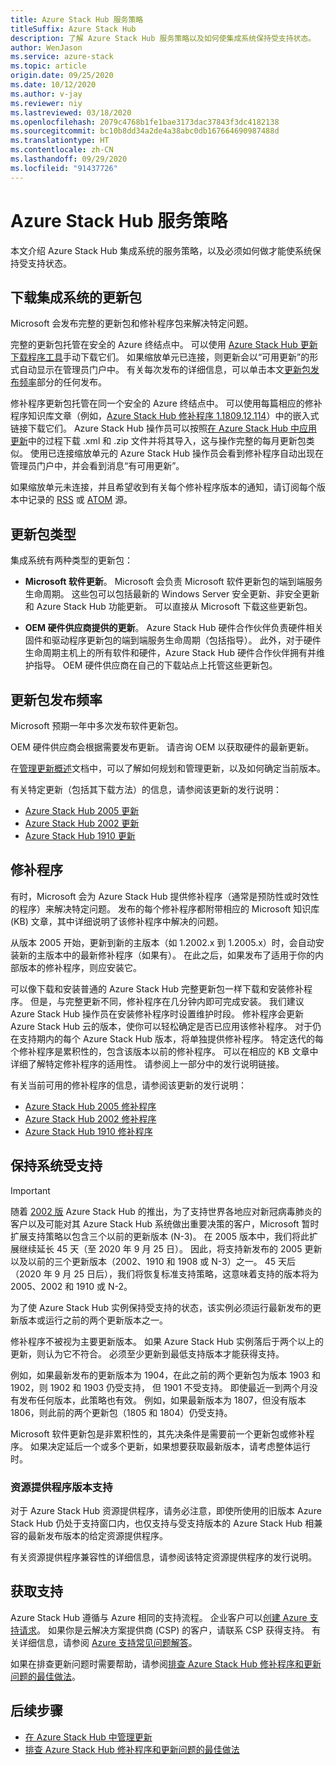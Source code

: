 ```yaml
---
title: Azure Stack Hub 服务策略
titleSuffix: Azure Stack Hub
description: 了解 Azure Stack Hub 服务策略以及如何使集成系统保持受支持状态。
author: WenJason
ms.service: azure-stack
ms.topic: article
origin.date: 09/25/2020
ms.date: 10/12/2020
ms.author: v-jay
ms.reviewer: niy
ms.lastreviewed: 03/18/2020
ms.openlocfilehash: 2079c4768b1fe1bae3173dac37843f3dc4182138
ms.sourcegitcommit: bc10b8dd34a2de4a38abc0db167664690987488d
ms.translationtype: HT
ms.contentlocale: zh-CN
ms.lasthandoff: 09/29/2020
ms.locfileid: "91437726"
---
```

# <a name="azure-stack-hub-servicing-policy"></a>Azure Stack Hub 服务策略

本文介绍 Azure Stack Hub 集成系统的服务策略，以及必须如何做才能使系统保持受支持状态。

## <a name="download-update-packages-for-integrated-systems"></a>下载集成系统的更新包

Microsoft 会发布完整的更新包和修补程序包来解决特定问题。

完整的更新包托管在安全的 Azure 终结点中。 可以使用 [Azure Stack Hub 更新下载程序工具](https://aka.ms/azurestackupdatedownload)手动下载它们。 如果缩放单元已连接，则更新会以“可用更新”的形式自动显示在管理员门户中。 有关每次发布的详细信息，可以单击本文[更新包发布频率](#update-package-release-cadence)部分的任何发布。

修补程序更新包托管在同一个安全的 Azure 终结点中。 可以使用每篇相应的修补程序知识库文章（例如，[Azure Stack Hub 修补程序 1.1809.12.114](https://support.microsoft.com/help/4481548/azure-stack-hotfix-1-1809-12-114)）中的嵌入式链接下载它们。 Azure Stack Hub 操作员可以按照[在 Azure Stack Hub 中应用更新](azure-stack-apply-updates.md)中的过程下载 .xml 和 .zip 文件并将其导入，这与操作完整的每月更新包类似。 使用已连接缩放单元的 Azure Stack Hub 操作员会看到修补程序自动出现在管理员门户中，并会看到消息“有可用更新”。

如果缩放单元未连接，并且希望收到有关每个修补程序版本的通知，请订阅每个版本中记录的 [RSS](https://support.microsoft.com/app/content/api/content/feeds/sap/en-us/32d322a8-acae-202d-e9a9-7371dccf381b/rss) 或 [ATOM](https://support.microsoft.com/app/content/api/content/feeds/sap/en-us/32d322a8-acae-202d-e9a9-7371dccf381b/atom) 源。

## <a name="update-package-types"></a>更新包类型

集成系统有两种类型的更新包：

- **Microsoft 软件更新**。 Microsoft 会负责 Microsoft 软件更新包的端到端服务生命周期。 这些包可以包括最新的 Windows Server 安全更新、非安全更新和 Azure Stack Hub 功能更新。 可以直接从 Microsoft 下载这些更新包。

- **OEM 硬件供应商提供的更新**。 Azure Stack Hub 硬件合作伙伴负责硬件相关固件和驱动程序更新包的端到端服务生命周期（包括指导）。 此外，对于硬件生命周期主机上的所有软件和硬件，Azure Stack Hub 硬件合作伙伴拥有并维护指导。 OEM 硬件供应商在自己的下载站点上托管这些更新包。

## <a name="update-package-release-cadence"></a>更新包发布频率

Microsoft 预期一年中多次发布软件更新包。

OEM 硬件供应商会根据需要发布更新。 请咨询 OEM 以获取硬件的最新更新。

在[管理更新概述](azure-stack-updates.md)文档中，可以了解如何规划和管理更新，以及如何确定当前版本。

有关特定更新（包括其下载方法）的信息，请参阅该更新的发行说明：

- [Azure Stack Hub 2005 更新](/azure-stack/operator/release-notes?view=azs-2005)
- [Azure Stack Hub 2002 更新](/azure-stack/operator/release-notes?view=azs-2002)
- [Azure Stack Hub 1910 更新](/azure-stack/operator/release-notes?view=azs-1910)

## <a name="hotfixes"></a>修补程序

有时，Microsoft 会为 Azure Stack Hub 提供修补程序（通常是预防性或时效性的程序）来解决特定问题。 发布的每个修补程序都附带相应的 Microsoft 知识库 (KB) 文章，其中详细说明了该修补程序中解决的问题。

从版本 2005 开始，更新到新的主版本（如 1.2002.x 到 1.2005.x）时，会自动安装新的主版本中的最新修补程序（如果有）。 在此之后，如果发布了适用于你的内部版本的修补程序，则应安装它。

可以像下载和安装普通的 Azure Stack Hub 完整更新包一样下载和安装修补程序。 但是，与完整更新不同，修补程序在几分钟内即可完成安装。 我们建议 Azure Stack Hub 操作员在安装修补程序时设置维护时段。 修补程序会更新 Azure Stack Hub 云的版本，使你可以轻松确定是否已应用该修补程序。 对于仍在支持期内的每个 Azure Stack Hub 版本，将单独提供修补程序。 特定迭代的每个修补程序是累积性的，包含该版本以前的修补程序。 可以在相应的 KB 文章中详细了解特定修补程序的适用性。 请参阅上一部分中的发行说明链接。

有关当前可用的修补程序的信息，请参阅该更新的发行说明：

- [Azure Stack Hub 2005 修补程序](/azure-stack/operator/release-notes?view=azs-2005#hotfixes)
- [Azure Stack Hub 2002 修补程序](/azure-stack/operator/release-notes?view=azs-2002#hotfixes-1)
- [Azure Stack Hub 1910 修补程序](/azure-stack/operator/release-notes?view=azs-1910#hotfixes-2)

## <a name="keep-your-system-under-support"></a>保持系统受支持

> [!IMPORTANT]  
> 随着 [2002 版](release-notes.md?view=azs-2002) Azure Stack Hub 的推出，为了支持世界各地应对新冠病毒肺炎的客户以及可能对其 Azure Stack Hub 系统做出重要决策的客户，Microsoft 暂时扩展支持策略以包含三个以前的更新版本 (N-3)。 在 2005 版本中，我们将此扩展继续延长 45 天（至 2020 年 9 月 25 日）。 因此，将支持新发布的 2005 更新以及以前的三个更新版本（2002、1910 和 1908 或 N-3）之一。 45 天后（2020 年 9 月 25 日后），我们将恢复标准支持策略，这意味着支持的版本将为 2005、2002 和 1910 或 N-2。

为了使 Azure Stack Hub 实例保持受支持的状态，该实例必须运行最新发布的更新版本或运行之前的两个更新版本之一。

修补程序不被视为主要更新版本。 如果 Azure Stack Hub 实例落后于两个以上的更新，则认为它不符合。 必须至少更新到最低支持版本才能获得支持。

例如，如果最新发布的更新版本为 1904，在此之前的两个更新包为版本 1903 和 1902，则 1902 和 1903 仍受支持， 但 1901 不受支持。 即使最近一到两个月没有发布任何版本，此策略也有效。 例如，如果最新版本为 1807，但没有版本 1806，则此前的两个更新包（1805 和 1804）仍受支持。

Microsoft 软件更新包是非累积性的，其先决条件是需要前一个更新包或修补程序。 如果决定延后一个或多个更新，如果想要获取最新版本，请考虑整体运行时。

### <a name="resource-provider-version-support"></a>资源提供程序版本支持

对于 Azure Stack Hub 资源提供程序，请务必注意，即使所使用的旧版本 Azure Stack Hub 仍处于支持窗口内，也仅支持与受支持版本的 Azure Stack Hub 相兼容的最新发布版本的给定资源提供程序。

有关资源提供程序兼容性的详细信息，请参阅该特定资源提供程序的发行说明。

## <a name="get-support"></a>获取支持

Azure Stack Hub 遵循与 Azure 相同的支持流程。 企业客户可以[创建 Azure 支持请求](https://support.azure.cn/zh-cn/support/support-azure/)。 如果你是云解决方案提供商 (CSP) 的客户，请联系 CSP 获得支持。 有关详细信息，请参阅 [Azure 支持常见问题解答](https://www.azure.cn/support/faq/)。

如果在排查更新问题时需要帮助，请参阅[排查 Azure Stack Hub 修补程序和更新问题的最佳做法](azure-stack-troubleshooting.md)。

## <a name="next-steps"></a>后续步骤

- [在 Azure Stack Hub 中管理更新](azure-stack-updates.md)
- [排查 Azure Stack Hub 修补程序和更新问题的最佳做法](azure-stack-troubleshooting.md)
